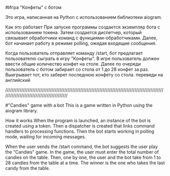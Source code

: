 #Игра "Конфеты" с ботом

Это игра, написанная на Python с использованием библиотеки aiogram.

Как это работает
При запуске программы создается экземпляр бота с использованием токена. Затем создается диспетчер, который связывает обработчики команд с функциями-обработчиками. Далее, бот начинает работу в режиме polling, ожидая входящие сообщения.

Когда пользователь отправляет команду /start, бот предлагает пользователю сыграть в игру "Конфеты". В игре пользователь должен ввести общие количество конфет на столе. Далее по очереди пользователь с ботом забирает со стола от 1 до 28 конфет за раз. Выигрывает тот, кто заберет последнюю конфету со стола.
переведи на английский

//////////////////////////////////////////////////////////////////////////////////////////////////////////////////////////////////////////

#"Candies" game with a bot
This is a game written in Python using the aiogram library.

How it works
When the program is launched, an instance of the bot is created using a token. Then a dispatcher is created that links command handlers to processing functions. Then the bot starts working in polling mode, waiting for incoming messages.

When the user sends the /start command, the bot suggests the user play the "Candies" game. In the game, the user must enter the total number of candies on the table. Then, one by one, the user and the bot take from 1 to 28 candies from the table at a time. The winner is the one who takes the last candy from the table.

